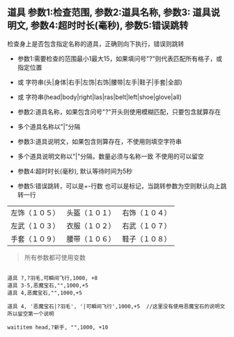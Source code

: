 ## 道具 参数1:检查范围, 参数2:道具名称, 参数3: 道具说明文, 参数4:超时时长(毫秒), 参数5:错误跳转
检查身上是否包含指定名称的道具，正确则向下执行，错误则跳转


- 参数1:需要检查的范围最小1最大15，如果填问号"?"则代表匹配所有格子，或指定位置
- 或 字符串(头|身体|右手|左饰|右饰|腰带|左手|鞋子|手套|全部)
- 或 字符串(head|body|right|las|ras|belt|left|shoe|glove|all)



- 参数2:道具名称，如果包含问号"?"开头则使用模糊匹配，只要包含就算存在
- 多个道具名称以"|"分隔
- 参数3:道具说明文，如果包含则算存在，不使用则填空字符串
- 多个道具说明文称以"|"分隔，数量必须与名称一致 不使用的可以留空
- 参数4:超时时长(毫秒), 默认等待时间为5秒
- 参数5:错误跳转，可以是+-行数 也可以是标记，当跳转参数为空则默认向上跳转一行


|  | | |
|  ---|--- | ---|
|左饰（１０５）|头盔（１０１）|右饰（１０４）|
|左武（１０３）|衣服（１０２）|右武（１０７）|
|手套（１０９）|腰带（１０６）|鞋子（１０８）|

> 所有参数都可使用变数

```

道具 ?,?羽毛,可瞬间飞行,1000, +8
道具 3-5,恶魔宝石,"",1000,+5
道具 4,恶魔宝石,"",1000,+5

道具 4, '恶魔宝石|?羽毛', '|可瞬间飞行',1000,+5  //这里没有使用恶魔宝石的说明文所以留空第一个说明

waititem head,?新手, "",1000, +10



```